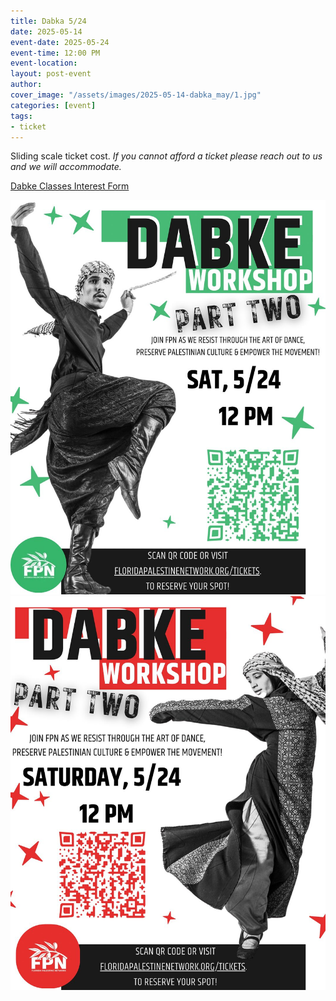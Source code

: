 ```yaml
---
title: Dabka 5/24
date: 2025-05-14
event-date: 2025-05-24
event-time: 12:00 PM
event-location:
layout: post-event
author: 
cover_image: "/assets/images/2025-05-14-dabka_may/1.jpg"
categories: [event]
tags:
- ticket
---
```


<p>Sliding scale ticket cost.
<i>If you cannot afford a ticket please reach out to us and we will accommodate.</i></p>
<div class="button-container">
    <div class="button">
    <a href="https://docs.google.com/forms/d/e/1FAIpQLSdPp4hqqoc2bUcAc8DK5U-eITnYwKEyKhWd-YgPMcMYTLzMJA/viewform" target="_blank">Dabke Classes Interest Form</a>
    </div>
</div>

![1](/assets/images/2025-05-14-dabka_may/1.jpg)
![2](/assets/images/2025-05-14-dabka_may/2.jpg)